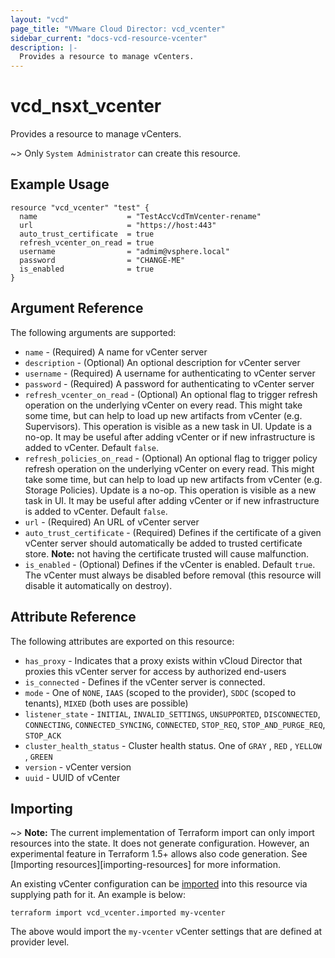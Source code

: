 ```yaml
---
layout: "vcd"
page_title: "VMware Cloud Director: vcd_vcenter"
sidebar_current: "docs-vcd-resource-vcenter"
description: |-
  Provides a resource to manage vCenters.
---
```


# vcd\_nsxt\_vcenter

Provides a resource to manage vCenters.

~> Only `System Administrator` can create this resource.

## Example Usage

```hcl
resource "vcd_vcenter" "test" {
  name                    = "TestAccVcdTmVcenter-rename"
  url                     = "https://host:443"
  auto_trust_certificate  = true
  refresh_vcenter_on_read = true
  username                = "admim@vsphere.local"
  password                = "CHANGE-ME"
  is_enabled              = true
}
```

## Argument Reference

The following arguments are supported:

* `name` - (Required) A name for vCenter server
* `description` - (Optional) An optional description for vCenter server
* `username` - (Required) A username for authenticating to vCenter server
* `password` - (Required) A password for authenticating to vCenter server
* `refresh_vcenter_on_read` - (Optional) An optional flag to trigger refresh operation on the
  underlying vCenter on every read. This might take some time, but can help to load up new artifacts
  from vCenter (e.g. Supervisors). This operation is visible as a new task in UI. Update is a no-op.
  It may be useful after adding vCenter or if new infrastructure is added to vCenter. Default
  `false`.
* `refresh_policies_on_read` - (Optional) An optional flag to trigger policy refresh operation on
  the underlying vCenter on every read. This might take some time, but can help to load up new
  artifacts from vCenter (e.g. Storage Policies). Update is a no-op. This operation is visible as a
  new task in UI. It may be useful after adding vCenter or if new infrastructure is added to
  vCenter. Default `false`. 
* `url` - (Required) An URL of vCenter server
* `auto_trust_certificate` - (Required) Defines if the certificate of a given vCenter server should
  automatically be added to trusted certificate store. **Note:** not having the certificate trusted
  will cause malfunction.
* `is_enabled` - (Optional) Defines if the vCenter is enabled. Default `true`. The vCenter must
  always be disabled before removal (this resource will disable it automatically on destroy).


## Attribute Reference

The following attributes are exported on this resource:

* `has_proxy` - Indicates that a proxy exists within vCloud Director that proxies this vCenter
  server for access by authorized end-users
* `is_connected` - Defines if the vCenter server is connected.
* `mode` - One of `NONE`, `IAAS` (scoped to the provider), `SDDC` (scoped to tenants), `MIXED` (both
  uses are possible)
* `listener_state` - `INITIAL`, `INVALID_SETTINGS`, `UNSUPPORTED`, `DISCONNECTED`, `CONNECTING`,
  `CONNECTED_SYNCING`, `CONNECTED`, `STOP_REQ`, `STOP_AND_PURGE_REQ`, `STOP_ACK`
* `cluster_health_status` - Cluster health status. One of `GRAY` , `RED` , `YELLOW` , `GREEN`
* `version` - vCenter version
* `uuid` - UUID of vCenter

## Importing

~> **Note:** The current implementation of Terraform import can only import resources into the
state. It does not generate configuration. However, an experimental feature in Terraform 1.5+ allows
also code generation. See [Importing resources][importing-resources] for more information.

An existing vCenter configuration can be [imported][docs-import] into this resource via supplying
path for it. An example is below:

[docs-import]: https://www.terraform.io/docs/import/

```
terraform import vcd_vcenter.imported my-vcenter
```

The above would import the `my-vcenter` vCenter settings that are defined at provider level.
